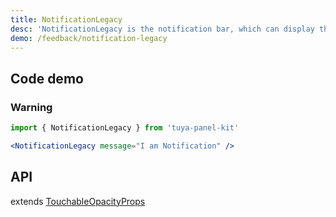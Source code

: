```yaml
---
title: NotificationLegacy
desc: 'NotificationLegacy is the notification bar, which can display three types of information: success, warning, and error.'
demo: /feedback/notification-legacy
---
```


## Code demo

### Warning

```jsx
import { NotificationLegacy } from 'tuya-panel-kit'

<NotificationLegacy message="I am Notification" />
```

## API

extends [TouchableOpacityProps](https://reactnative.dev/docs/touchableopacity#props)

<API name="NotificationLegacyProps"/>
